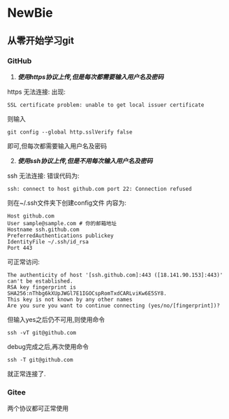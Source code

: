 # NewBie
## 从零开始学习git
### GitHub

1. ***使用https协议上传,但是每次都需要输入用户名及密码***

https 无法连接:
出现:
```
SSL certificate problem: unable to get local issuer certificate
```
则输入
```
git config --global http.sslVerify false
```
即可,但每次都需要输入用户名及密码



2. ***使用ssh协议上传,但是不用每次输入用户名及密码***

ssh 无法连接: 
错误代码为:
```
ssh: connect to host github.com port 22: Connection refused
```
则在~/.ssh文件夹下创建config文件
内容为:
```
Host github.com
User sample@sample.com # 你的邮箱地址
Hostname ssh.github.com
PreferredAuthentications publickey
IdentityFile ~/.ssh/id_rsa
Port 443
```
可正常访问:
```
The authenticity of host '[ssh.github.com]:443 ([18.141.90.153]:443)' can't be established.
RSA key fingerprint is SHA256:nThbg6kXUpJWGl7E1IGOCspRomTxdCARLviKw6E5SY8.
This key is not known by any other names
Are you sure you want to continue connecting (yes/no/[fingerprint])? 
```

但输入yes之后仍不可用,则使用命令
```
ssh -vT git@github.com
```
debug完成之后,再次使用命令
```
ssh -T git@github.com
```
就正常连接了.

### Gitee

两个协议都可正常使用
